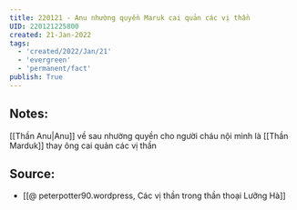 ```yaml
---
title: 220121 - Anu nhường quyền Maruk cai quản các vị thần
UID: 220121225800
created: 21-Jan-2022
tags:
  - 'created/2022/Jan/21'
  - 'evergreen'
  - 'permanent/fact'
publish: True
---
```

## Notes:
[[Thần Anu|Anu]] về sau nhường quyền cho người cháu nội mình là [[Thần Marduk]] thay ông cai quản các vị thần

## Source:
- [[@ peterpotter90.wordpress, Các vị thần trong thần thoại Lưỡng Hà]]

